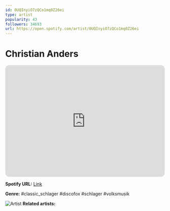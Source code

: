 ```yaml
---
id: 0UQInyiO7zQCo1mq0Z26ei
type: artist
popularity: 43
followers: 34693
url: https://open.spotify.com/artist/0UQInyiO7zQCo1mq0Z26ei
---
```

# Christian Anders

<iframe style="border-radius:12px" src="https://open.spotify.com/embed/artist/0UQInyiO7zQCo1mq0Z26ei" width="100%" height="352" frameBorder="0" allowfullscreen="" allow="autoplay; clipboard-write; encrypted-media; fullscreen; picture-in-picture" loading="lazy"></iframe>

**Spotify URL:** [Link](https://open.spotify.com/artist/0UQInyiO7zQCo1mq0Z26ei)

**Genre:**  #classic_schlager #discofox #schlager #volksmusik

![Artist](https://i.scdn.co/image/ab67616d0000b2739caef30cc911558f55bf86ad)
**Related artists:**

